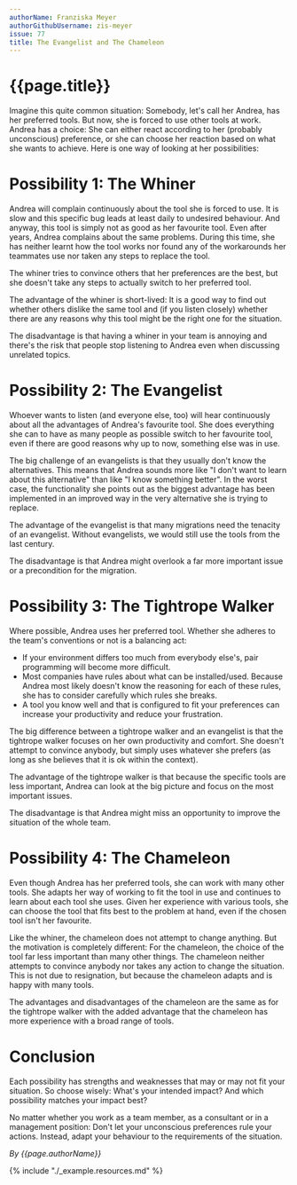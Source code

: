 ```yaml
---
authorName: Franziska Meyer
authorGithubUsername: zis-meyer
issue: 77
title: The Evangelist and The Chameleon
---
```

# {{page.title}}

Imagine this quite common situation: Somebody, let's call her Andrea, has her preferred tools. But now, she is forced to use other tools at work. Andrea has a choice: She can either react according to her (probably unconscious) preference, or she can choose her reaction based on what she wants to achieve. Here is one way of looking at her possibilities:

# Possibility 1: The Whiner

Andrea will complain continuously about the tool she is forced to use. It is slow and this specific bug leads at least daily to undesired behaviour. And anyway, this tool is simply not as good as her favourite tool. Even after years, Andrea complains about the same problems. During this time, she has neither learnt how the tool works nor found any of the workarounds her teammates use nor taken any steps to replace the tool.

The whiner tries to convince others that her preferences are the best, but she doesn't take any steps to actually switch to her preferred tool.

The advantage of the whiner is short-lived: It is a good way to find out whether others dislike the same tool and (if you listen closely) whether there are any reasons why this tool might be the right one for the situation.

The disadvantage is that having a whiner in your team is annoying and there's the risk that people stop listening to Andrea even when discussing unrelated topics.

# Possibility 2: The Evangelist

Whoever wants to listen (and everyone else, too) will hear continuously about all the advantages of Andrea's favourite tool. She does everything she can to have as many people as possible switch to her favourite tool, even if there are good reasons why up to now, something else was in use.

The big challenge of an evangelists is that they usually don't know the alternatives. This means that Andrea sounds more like "I don't want to learn about this alternative" than like "I know something better". In the worst case, the functionality she points out as the biggest advantage has been implemented in an improved way in the very alternative she is trying to replace.

The advantage of the evangelist is that many migrations need the tenacity of an evangelist. Without evangelists, we would still use the tools from the last century.

The disadvantage is that Andrea might overlook a far more important issue or a precondition for the migration.

# Possibility 3: The Tightrope Walker

Where possible, Andrea uses her preferred tool. Whether she adheres to the team's conventions or not is a balancing act:

 * If your environment differs too much from everybody else's, pair programming will become more difficult.
 * Most companies have rules about what can be installed/used. Because Andrea most likely doesn't know the reasoning for each of these rules, she has to consider carefully which rules she breaks.
 * A tool you know well and that is configured to fit your preferences can increase your productivity and reduce your frustration.

The big difference between a tightrope walker and an evangelist is that the tightrope walker focuses on her own productivity and comfort. She doesn't attempt to convince anybody, but simply uses whatever she prefers (as long as she believes that it is ok within the context).

The advantage of the tightrope walker is that because the specific tools are less important, Andrea can look at the big picture and focus on the most important issues.

The disadvantage is that Andrea might miss an opportunity to improve the situation of the whole team.

# Possibility 4: The Chameleon

Even though Andrea has her preferred tools, she can work with many other tools. She adapts her way of working to fit the tool in use and continues to learn about each tool she uses. Given her experience with various tools, she can choose the tool that fits best to the problem at hand, even if the chosen tool isn't her favourite.

Like the whiner, the chameleon does not attempt to change anything. But the motivation is completely different: For the chameleon, the choice of the tool far less important than many other things. The chameleon neither attempts to convince anybody nor takes any action to change the situation. This is not due to resignation, but because the chameleon adapts and is happy with many tools.

The advantages and disadvantages of the chameleon are the same as for the tightrope walker with the added advantage that the chameleon has more experience with a broad range of tools.

# Conclusion

Each possibility has strengths and weaknesses that may or may not fit your situation. So choose wisely: What's your intended impact? And which possibility matches your impact best?

No matter whether you work as a team member, as a consultant or in a management position: Don't let your unconscious preferences rule your actions. Instead, adapt your behaviour to the requirements of the situation.

*By {{page.authorName}}*

{% include "./_example.resources.md" %}
